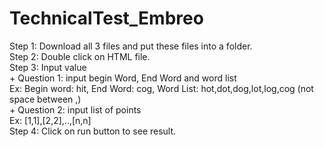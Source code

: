# TechnicalTest_Embreo
Step 1: Download all 3 files and put these files into a folder.<br>
Step 2: Double click on HTML file.<br>
Step 3: Input value<br>
      + Question 1: input begin Word, End Word and word list<br>
        Ex: Begin word: hit, End Word: cog, Word List: hot,dot,dog,lot,log,cog (not space between ,)<br>
      + Question 2: input list of points <br>
        Ex: [1,1],[2,2],..,[n,n]<br>
Step 4: Click on run button to see result.
